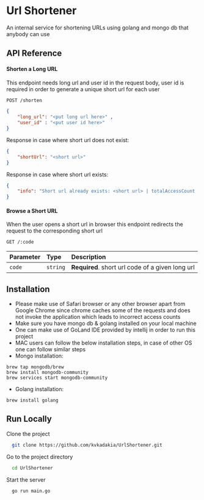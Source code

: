 # Url Shortener
An internal service for shortening URLs using golang and mongo db that anybody can use

## API Reference

#### Shorten a Long URL

This endpoint needs long url and user id in the request body, user id is required in order to generate a unique short url for each user

```bash
POST /shorten
```

```json
{ 
    "long_url": "<put long url here>" ,
    "user_id" : "<put user id here>"
}
```

Response in case where short url does not exist:
```json
{
    "shortUrl": "<short url>"
}
```

Response in case where short url exists:
```json
{
    "info": "Short url already exists: <short url> | totalAccessCount : <some value>, pastTwentyFourHoursAccessCount : <some value>, pastWeekAccessCount : <some value>"
}
```

#### Browse a Short URL
When the user opens a short url in browser this endpoint redirects the request to the corresponding short url

```bash
GET /:code
```

| Parameter | Type     | Description                       |
| :-------- | :------- | :-------------------------------- |
| `code`      | `string` | **Required**. short url code of a given long url|





## Installation
- Please make use of Safari browser or any other browser apart from Google Chrome since chrome caches some of the requests and does not invoke the application which leads to incorrect access counts
- Make sure you have mongo db & golang installed on your local machine
- One can make use of GoLand IDE provided by intellij in order to run this project
- MAC users can follow the below installation steps, in case of other OS one can follow similar steps
- Mongo installation:
```
brew tap mongodb/brew
brew install mongodb-community
brew services start mongodb-community
```

-  Golang installation:
 ```
 brew install golang
 ```


## Run Locally

Clone the project

```bash
  git clone https://github.com/kvkadakia/UrlShortener.git
```

Go to the project directory

```bash
  cd UrlShortener
```


Start the server

```bash
  go run main.go
```


